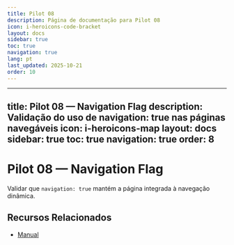 ```yaml
---
title: Pilot 08
description: Página de documentação para Pilot 08
icon: i-heroicons-code-bracket
layout: docs
sidebar: true
toc: true
navigation: true
lang: pt
last_updated: 2025-10-21
order: 10
---
```

---
title: Pilot 08 — Navigation Flag
description: Validação do uso de navigation: true nas páginas navegáveis
icon: i-heroicons-map
layout: docs
sidebar: true
toc: true
navigation: true
order: 8
---

# Pilot 08 — Navigation Flag

Validar que `navigation: true` mantém a página integrada à navegação dinâmica.

## Recursos Relacionados
- [Manual](../../manual/index.md)
